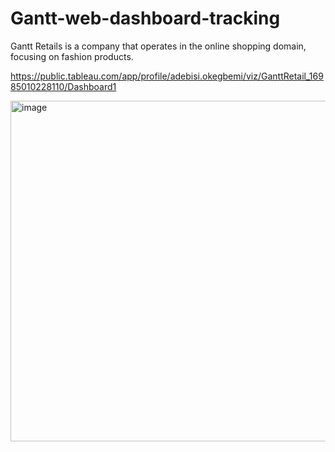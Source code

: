 # Gantt-web-dashboard-tracking
Gantt Retails is a company that operates in the online shopping domain, focusing on fashion products.

https://public.tableau.com/app/profile/adebisi.okegbemi/viz/GanttRetail_16985010228110/Dashboard1

<img width="545" alt="image" src="https://github.com/Adebisiokegbemi/Gantt-web-dashboard-tracking/assets/91023196/41c8adaa-4f52-45f4-8606-51da766c51fb">
